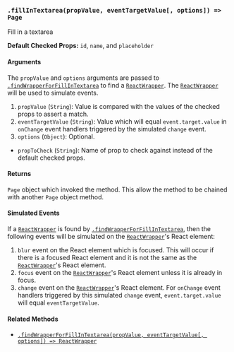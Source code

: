 ### `.fillInTextarea(propValue, eventTargetValue[, options]) => Page`

Fill in a textarea

**Default Checked Props:** `id`, `name`, and `placeholder`

#### Arguments
The `propValue` and `options` arguments are passed to
[`.findWrapperForFillInTextarea`][find-wrapper-method] to find a
[`ReactWrapper`][react-wrapper]. The [`ReactWrapper`][react-wrapper] will be
used to simulate events.

1. `propValue` (`String`): Value is compared with the values of the checked
   props to assert a match.
2. `eventTargetValue` (`String`): Value which will equal
   `event.target.value` in `onChange` event handlers triggered by
   the simulated `change` event.
3. `options` (`Object`): Optional.
  * `propToCheck` (`String`): Name of prop to check against instead of the default checked props.

#### Returns

`Page` object which invoked the method. This allow the method to be chained
with another `Page` object method.

#### Simulated Events
If a [`ReactWrapper`][react-wrapper] is found by
[`.findWrapperForFillInTextarea`][find-wrapper-method], then the following events will
be simulated on the [`ReactWrapper`][react-wrapper]'s React element:

1. `blur` event on the React element which is focused. This will occur if there
   is a focused React element and it is not the same as the
   [`ReactWrapper`][react-wrapper]'s React element.
2. `focus` event on the [`ReactWrapper`][react-wrapper]'s React element unless
   it is already in focus.
3. `change` event on the [`ReactWrapper`][react-wrapper]'s React
   element. For `onChange` event handlers triggered by this
   simulated `change` event, `event.target.value` will equal
   `eventTargetValue`.

#### Related Methods

- [`.findWrapperForFillInTextarea(propValue, eventTargetValue[, options]) => ReactWrapper`][find-wrapper-method]

[react-wrapper]: https://github.com/airbnb/enzyme/blob/master/docs/api/mount.md#reactwrapper-api
[find-wrapper-method]: findWrapperForFillInTextarea.md
